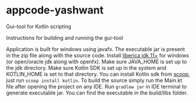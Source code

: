 # appcode-yashwant
Gui-tool for Kotlin scripting 

Instructions for building and running the gui-tool

Application is built for windows using javafx. The executable jar is present in the zip file along with the source code.
Install [liberica jdk 11+](https://bell-sw.com/pages/downloads/#/java-11-lts) for windows (or open/oracle jdk along with openfx). Make sure JAVA_HOME is set up to the jdk directory.
Make sure Kotlin SDK is set up in the system and KOTLIN_HOME is set to that directory. You can install Kotlin sdk from [scoop](https://scoop.sh/), just run `scoop install kotlin`. 
To build the source simply run the Main.kt file after opening the project on any IDE. Run `gradlew jar` in IDE terminal to generate executable jar. You can find the executable in the build/libs folder.
